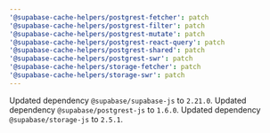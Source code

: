 ```yaml
---
'@supabase-cache-helpers/postgrest-fetcher': patch
'@supabase-cache-helpers/postgrest-filter': patch
'@supabase-cache-helpers/postgrest-mutate': patch
'@supabase-cache-helpers/postgrest-react-query': patch
'@supabase-cache-helpers/postgrest-shared': patch
'@supabase-cache-helpers/postgrest-swr': patch
'@supabase-cache-helpers/storage-fetcher': patch
'@supabase-cache-helpers/storage-swr': patch
---
```


Updated dependency `@supabase/supabase-js` to `2.21.0`.
Updated dependency `@supabase/postgrest-js` to `1.6.0`.
Updated dependency `@supabase/storage-js` to `2.5.1`.
